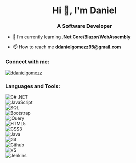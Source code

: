<h1 align="center">Hi 👋, I'm Daniel</h1>
<h3 align="center">A Software Developer</h3>

- 🌱 I’m currently learning **.Net Core/Blazor/WebAssembly**

- 📫 How to reach me **ddanielgomezz95@gmail.com**

<h3 align="left">Connect with me:</h3>
<p align="left">
<a href="https://linkedin.com/in/ddanielgomezz" target="blank"><img align="center" src="https://img.shields.io/badge/linkedin%20-%230077B5.svg?&style=for-the-badge&logo=linkedin&logoColor=white" alt="ddanielgomezz"/></a>
</p>

<h3 align="left">Languages and Tools:</h3>

![C# .NET](https://img.shields.io/badge/c%23%20-%23239120.svg?&style=for-the-badge&logo=c-sharp)
</br> ![JavaScript](https://img.shields.io/badge/-JavaScript-000000?style=for-the-badge&logo=javascript)
</br> ![SQL](https://img.shields.io/badge/-SQL-000000?style=for-the-badge&logo=MySQL)
</br> ![Bootstrap](https://img.shields.io/badge/bootstrap%20-%23563D7C.svg?&style=for-the-badge&logo=bootstrap&logoColor=white)
</br> ![jQuery](https://img.shields.io/badge/jquery%20-%230769AD.svg?&style=for-the-badge&logo=jquery&logoColor=white)
</br> ![HTML5](https://img.shields.io/badge/-HTML5-000000?style=for-the-badge&logo=HTML5)
</br> ![CSS3](https://img.shields.io/badge/-CSS3-000000?style=for-the-badge&logo=CSS3)
</br> ![Java](https://img.shields.io/badge/java-%23ED8B00.svg?&style=for-the-badge&logo=java&logoColor=white)
</br> ![Git](https://img.shields.io/badge/git%20-%23F05033.svg?&style=for-the-badge&logo=git&logoColor=white)
</br> ![Github](http://img.shields.io/badge/-Github-000000?style=for-the-badge&logo=Github&logoColor=green)
</br> ![VS](http://img.shields.io/badge/-VS%20Code-000000?style=for-the-badge&logo=Visual-studio-code&logoColor=blue)
</br> ![Jenkins](https://img.shields.io/badge/jenkins%20-%232C5263.svg?&style=for-the-badge&logo=jenkins&logoColor=white)

</br>

